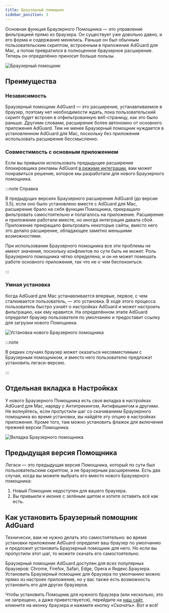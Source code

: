 ```yaml
---
title: Браузерный помощник
sidebar_position: 3
---
```


Основная функция Браузерного Помощника — это управление фильтрацией прямо из браузера. Он существует уже довольно давно, и его форма и содержание менялись. Раньше он был обычным пользовательским скриптом, встроенным в приложение AdGuard для Mac, а потом превратился в полноценное браузерное расширение. Теперь он определённо приносит больше пользы.

![Браузерный помощник](https://cdn.adtidy.org/content/kb/ad_blocker/mac/assistantmac.jpg)

## Преимущества

### Независимость

Браузерный помощник AdGuard — это расширение, устанавливаемое в браузер, поэтому нет необходимости ждать, пока пользовательский скрипт будет встроен в отфильтрованную веб-страницу, как это было раньше. Другими словами, расширение более автономно от основного приложения AdGuard. Тем не менее Браузерный помощник нуждается в установленном AdGuard для Mac, поскольку без приложения использовать расширение бессмысленно.

### Совместимость с основным приложением

Если вы привыкли использовать предыдущее расширение блокировщика рекламы AdGuard [в режиме интеграции](/adguard-browser-extension/integration-mode), вам может понравиться решение, которое мы разработали для нового Браузерного помощника.

:::note Справка

В предыдущих версиях Браузерного расширения AdGuard (до версии 3.5), если оно было установлено вместе с AdGuard для Mac, расширение брало на себя функции Помощника, прекращало фильтровать самостоятельно и полагалось на приложение. Расширение и приложение работали вместе, но иногда интеграция давала сбой. Приложение прекращало фильтровать некоторые сайты, вместо него это делало расширение, обладающее заметно меньшими возможностями.

При использовании Браузерного помощника все эти проблемы не имеют значения, поскольку конфликтов по сути быть не может. Роль Браузерного помощника чётко определена, и он не может помешать работе основного приложения, так что не о чем беспокоиться.

:::

### Умная установка

Когда AdGuard для Mac устанавливается впервые, первое, с чем сталкивается пользователь, — это установка. В ходе этого процесса пользователь быстро узнаёт о настройках AdGuard и может настроить фильтрацию, как ему нравится. На определённом этапе AdGuard определит браузер пользователя по умолчанию и предоставит ссылку для загрузки нового Помощника.

![Установка нового Браузерного помощника](https://cdn.adtidy.org/content/kb/ad_blocker/mac/assistant_onboarding_safari.jpg)

:::note

В редких случаях браузер может оказаться несовместимым с Браузерным помощником, и вместо него пользователю предложат установить легаси-версию.

:::

## Отдельная вкладка в Настройках

У нового Браузерного Помощника есть своя вкладка в настройках AdGuard для Mac, наряду с Антитрекингом, Антифишингом и другими. Не волнуйтесь, если пропустили шаг со скачиванием Браузерного помощника во время установки, вы найдёте эту опцию в настройках приложения. Кроме того, там можно установить флажок для включения прежней версии Помощника.

![Вкладка Браузерного помощника](https://cdn.adtidy.org/content/kb/ad_blocker/mac/assistant-separate-tab.png)

## Предыдущая версия Помощника

Легаси — это предыдущая версия Помощника, который по сути был пользовательским скриптом, а не браузерным расширением. Есть два случая, когда вы можете выбрать его вместо нового Браузерного помощника:

1. Новый Помощник недоступен для вашего браузера.
1. Вы привыкли к иконке с зелёным щитом и хотите оставить всё как есть.

## Как установить Браузерный помощник AdGuard

Технически, вам не нужно делать это самостоятельно: во время установки приложение AdGuard определит ваш браузер по умолчанию и предложит установить Браузерный помощник для него. Но если вы пропустили этот шаг, то можете скачать его самостоятельно.

Браузерный помощник AdGuard доступен для всех популярных браузеров: Chrome, Firefox, Safari, Edge, Opera и Яндекс.Браузера. Установить Браузерный помощник для браузера по умолчанию можно прямо из настроек приложения, но у вас также есть возможность установить его для других браузеров.

Чтобы установить Помощник для нужного браузера (или несколько, это не запрещено, а даже приветствуется), перейдите на [наш сайт](https://adguard.com/adguard-assistant/overview.html), кликните на иконку браузера и нажмите кнопку *«Скачать»*. Вот и всё!
